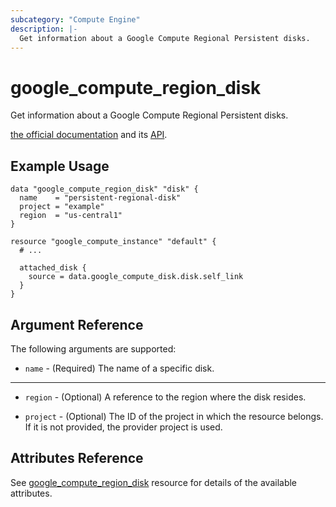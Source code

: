```yaml
---
subcategory: "Compute Engine"
description: |-
  Get information about a Google Compute Regional Persistent disks.
---
```


# google\_compute\_region\_disk

Get information about a Google Compute Regional Persistent disks.

[the official documentation](https://cloud.google.com/compute/docs/disks) and its [API](https://cloud.google.com/compute/docs/reference/rest/v1/regionDisks).

## Example Usage

```hcl
data "google_compute_region_disk" "disk" {
  name    = "persistent-regional-disk"
  project = "example"
  region  = "us-central1"
}

resource "google_compute_instance" "default" {
  # ...
    
  attached_disk {
    source = data.google_compute_disk.disk.self_link
  }
}
```

## Argument Reference

The following arguments are supported:

* `name` - (Required) The name of a specific disk.

- - -

* `region` - (Optional) A reference to the region where the disk resides.

* `project` - (Optional) The ID of the project in which the resource belongs.
    If it is not provided, the provider project is used.

## Attributes Reference

See [google_compute_region_disk](https://registry.terraform.io/providers/hashicorp/google/latest/docs/resources/compute_region_disk) resource for details of the available attributes.